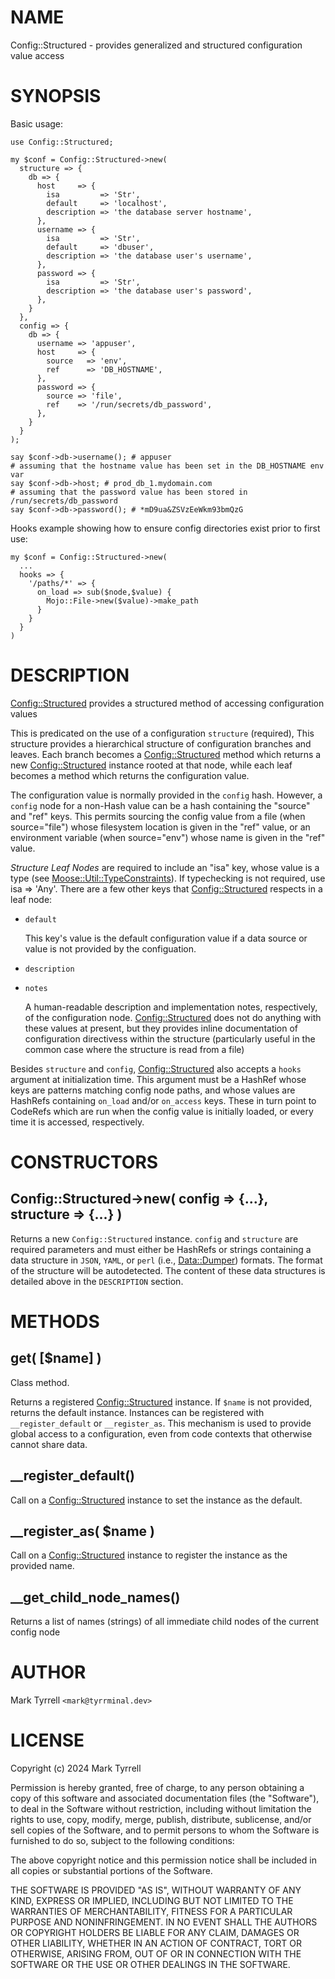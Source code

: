 # NAME

Config::Structured  - provides generalized and structured configuration value access

# SYNOPSIS

Basic usage:

    use Config::Structured;

    my $conf = Config::Structured->new(
      structure => { 
        db => {
          host     => {
            isa         => 'Str',
            default     => 'localhost',
            description => 'the database server hostname',
          },
          username => {
            isa         => 'Str',
            default     => 'dbuser',
            description => 'the database user's username',
          },
          password => {
            isa         => 'Str',
            description => 'the database user's password',
          },
        }
      },
      config => { 
        db => {
          username => 'appuser',
          host     => {
            source   => 'env',
            ref      => 'DB_HOSTNAME',
          },
          password => {
            source => 'file',
            ref    => '/run/secrets/db_password',
          },
        }
      }
    );

    say $conf->db->username(); # appuser
    # assuming that the hostname value has been set in the DB_HOSTNAME env var
    say $conf->db->host; # prod_db_1.mydomain.com
    # assuming that the password value has been stored in /run/secrets/db_password
    say $conf->db->password(); # *mD9ua&ZSVzEeWkm93bmQzG

Hooks example showing how to ensure config directories exist prior to first 
use:

    my $conf = Config::Structured->new(
      ...
      hooks => {
        '/paths/*' => {
          on_load => sub($node,$value) {
            Mojo::File->new($value)->make_path
          }
        }
      }
    )

# DESCRIPTION

[Config::Structured](https://metacpan.org/pod/Config%3A%3AStructured) provides a structured method of accessing configuration values

This is predicated on the use of a configuration `structure` (required), This structure
provides a hierarchical structure of configuration branches and leaves. Each branch becomes
a [Config::Structured](https://metacpan.org/pod/Config%3A%3AStructured) method which returns a new [Config::Structured](https://metacpan.org/pod/Config%3A%3AStructured) instance rooted at
that node, while each leaf becomes a method which returns the configuration value.

The configuration value is normally provided in the `config` hash. However, a `config` node
for a non-Hash value can be a hash containing the "source" and "ref" keys. This permits sourcing
the config value from a file (when source="file") whose filesystem location is given in the "ref"
value, or an environment variable (when source="env") whose name is given in the "ref" value.

_Structure Leaf Nodes_ are required to include an "isa" key, whose value is a type 
(see [Moose::Util::TypeConstraints](https://metacpan.org/pod/Moose%3A%3AUtil%3A%3ATypeConstraints)). If typechecking is not required, use isa => 'Any'.
There are a few other keys that [Config::Structured](https://metacpan.org/pod/Config%3A%3AStructured) respects in a leaf node:

- `default`

    This key's value is the default configuration value if a data source or value is not provided by
    the configuation.

- `description`
- `notes`

    A human-readable description and implementation notes, respectively, of the configuration node. 
    [Config::Structured](https://metacpan.org/pod/Config%3A%3AStructured) does not do anything with these values at present, but they provides inline 
    documentation of configuration directivess within the structure (particularly useful in the common 
    case where the structure is read from a file)

Besides `structure` and `config`, [Config::Structured](https://metacpan.org/pod/Config%3A%3AStructured) also accepts a `hooks` argument at 
initialization time. This argument must be a HashRef whose keys are patterns matching config
node paths, and whose values are HashRefs containing `on_load` and/or `on_access` keys. These
in turn point to CodeRefs which are run when the config value is initially loaded, or every time
it is accessed, respectively.

# CONSTRUCTORS

## Config::Structured->new( config => {...}, structure => {...} )

Returns a new `Config::Structured` instance. `config` and `structure` are
required parameters and must either be HashRefs or strings containing a data
structure in `JSON`, `YAML`, or `perl` (i.e., [Data::Dumper](https://metacpan.org/pod/Data%3A%3ADumper)) formats. The
format of the structure will be autodetected. The content of these data 
structures is detailed above in the `DESCRIPTION` section.

# METHODS

## get( \[$name\] )

Class method.

Returns a registered [Config::Structured](https://metacpan.org/pod/Config%3A%3AStructured) instance.  If `$name` is not provided, returns the default instance.
Instances can be registered with `__register_default` or `__register_as`. This mechanism is used to provide
global access to a configuration, even from code contexts that otherwise cannot share data.

## \_\_register\_default()

Call on a [Config::Structured](https://metacpan.org/pod/Config%3A%3AStructured) instance to set the instance as the default.

## \_\_register\_as( $name )

Call on a [Config::Structured](https://metacpan.org/pod/Config%3A%3AStructured) instance to register the instance as the provided name.

## \_\_get\_child\_node\_names()

Returns a list of names (strings) of all immediate child nodes of the current config node

# AUTHOR

Mark Tyrrell `<mark@tyrrminal.dev>`

# LICENSE

Copyright (c) 2024 Mark Tyrrell

Permission is hereby granted, free of charge, to any person obtaining a copy
of this software and associated documentation files (the "Software"), to deal
in the Software without restriction, including without limitation the rights
to use, copy, modify, merge, publish, distribute, sublicense, and/or sell
copies of the Software, and to permit persons to whom the Software is
furnished to do so, subject to the following conditions:

The above copyright notice and this permission notice shall be included in all
copies or substantial portions of the Software.

THE SOFTWARE IS PROVIDED "AS IS", WITHOUT WARRANTY OF ANY KIND, EXPRESS OR
IMPLIED, INCLUDING BUT NOT LIMITED TO THE WARRANTIES OF MERCHANTABILITY,
FITNESS FOR A PARTICULAR PURPOSE AND NONINFRINGEMENT. IN NO EVENT SHALL THE
AUTHORS OR COPYRIGHT HOLDERS BE LIABLE FOR ANY CLAIM, DAMAGES OR OTHER
LIABILITY, WHETHER IN AN ACTION OF CONTRACT, TORT OR OTHERWISE, ARISING FROM,
OUT OF OR IN CONNECTION WITH THE SOFTWARE OR THE USE OR OTHER DEALINGS IN THE
SOFTWARE.
